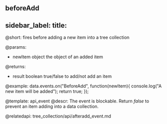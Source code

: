 beforeAdd
---
sidebar_label: 
title: 
---          

@short: fires before adding a new item into a tree collection
	
@params:
- newItem		object			the object of an added item


@returns:
- result		boolean		true/false to add/not add an item

@example:
data.events.on("BeforeAdd", function(newItem){
	console.log("A new item will be added");
    return true;
});


@template:	api_event
@descr:
The event is blockable. Return *false* to prevent an item adding into a data collection.

@relatedapi:
tree_collection/api/afteradd_event.md
	


